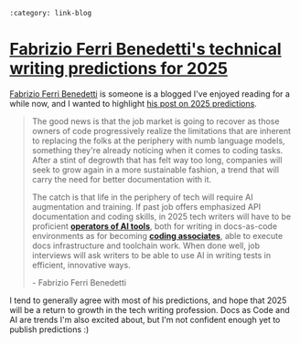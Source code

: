 ```{post} Jan 11, 2025
:category: link-blog
```

# [Fabrizio Ferri Benedetti's technical writing predictions for 2025](https://passo.uno/tech-writing-predictions-2025/)

[Fabrizio Ferri Benedetti](https://passo.uno/about/) is someone is a
blogged I've enjoyed reading for a while now, and I wanted to highlight
[his post on 2025
predictions](https://passo.uno/tech-writing-predictions-2025/).

> The good news is that the job market is going to recover as those
> owners of code progressively realize the limitations that are inherent
> to replacing the folks at the periphery with numb language models,
> something they're already noticing when it comes to coding tasks.
> After a stint of degrowth that has felt way too long, companies will
> seek to grow again in a more sustainable fashion, a trend that will
> carry the need for better documentation with it.
>
> The catch is that life in the periphery of tech will require AI
> augmentation and training. If past job offers emphasized API
> documentation and coding skills, in 2025 tech writers will have to be
> proficient **[operators of AI
> tools](https://passo.uno/ai-tech-writer-examples/)**, both for writing
> in docs-as-code environments as for becoming **[coding
> associates](https://passo.uno/what-is-a-documentation-engineer/)**,
> able to execute docs infrastructure and toolchain work. When done
> well, job interviews will ask writers to be able to use AI in writing
> tests in efficient, innovative ways.
>
> \- Fabrizio Ferri Benedetti

I tend to generally agree with most of his predictions, and hope that
2025 will be a return to growth in the tech writing profession. Docs as
Code and AI are trends I'm also excited about, but I'm not confident
enough yet to publish predictions :)
